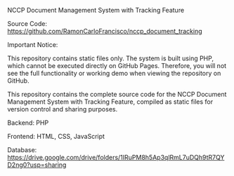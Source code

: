 NCCP Document Management System with Tracking Feature

Source Code: https://github.com/RamonCarloFrancisco/nccp_document_tracking

Important Notice: 

This repository contains static files only. The system is built using PHP, which cannot be executed directly on GitHub Pages. Therefore, you will not see the full functionality or working demo when viewing the repository on GitHub.

This repository contains the complete source code for the NCCP Document Management System with Tracking Feature, compiled as static files for version control and sharing purposes.

Backend: PHP

Frontend: HTML, CSS, JavaScript

Database: https://drive.google.com/drive/folders/1IRuPM8h5Ap3qlRmL7uDQh9tR7QYD2ng0?usp=sharing
